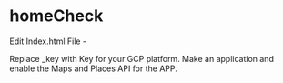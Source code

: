 # homeCheck

Edit Index.html File - 
<script type="text/javascript" src="https://maps.googleapis.com/maps/api/js?key=_key&libraries=places"></script>
Replace _key with Key for your GCP platform. Make an application and enable the Maps and Places API for the APP. 

<script src="https://www.paypal.com/sdk/js?client-id=_key&currency=EUR">
Replace _key with the Paypal Id.
  
Inside main.js 
const config = {
    country: "US",
    currency: "eur",
    paymentMethods: ["card", "sepa_debit"],
    stripeCountry: "DE",
    stripePublishableKey: "_key"  ( Replace _key with Stripe Public Key, not your secret )  
  }
  
  
From within - server/main.js
const stripe = require("stripe")("_secret"); ( Replace _secret with the Stripe secret key - This is on server side

The frontend is written with JQuery, HTML5, CSS, Bootstrap 3 and Toastr.
The backend is written in Node.js with a Express server. ( If you have a backend written in some other language, replicating the functionalityy of backend here, you would need to replace the appropriate URLs in main.js ( in project root ), essentially replacing "http://localhost:3000/" with your URL.

Uses the PaymentIntent API from Stripe and not the older version.
